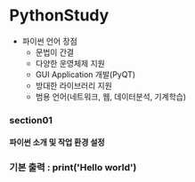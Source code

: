 # PythonStudy

* 파이썬 언어 장점
   * 문법이 간결
   * 다양한 운영체제 지원
   * GUI Application 개발(PyQT) 
   * 방대한 라이브러리 지원
   * 범용 언어(네트워크, 웹, 데이터분석, 기계학습) 

### section01 
 #### 파이썬 소개 및 작업 환경 설정
 ### 기본 출력 : print('Hello world')
 

